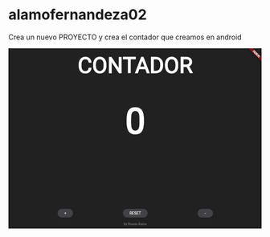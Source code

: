 # alamofernandeza02


Crea un nuevo PROYECTO y crea el contador que creamos en android

![main_aplication](img/captura.png)
